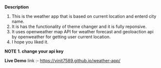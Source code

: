 **Description**
1. This is the weather app that is based on current location and enterd city name.
2. It is has the functionality of theme changer and it is fully reponsive.
3. It uses openweather map API for weather forecast and geoloaction api by openweather for getting user current location.
4. I hope you liked it.

**NOTE**
**1. change your api key** 

**Live Demo** link :- https://vinit7589.github.io/weather-app/
